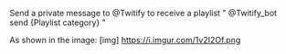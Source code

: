Send a private message to @Twitify to receive a playlist
" @Twitify_bot send {Playlist category} "

As shown in the image:
[img] https://i.imgur.com/1v2I2Of.png